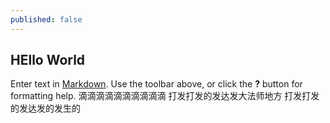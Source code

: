 ```yaml
---
published: false
---
```

## HEllo World

Enter text in [Markdown](http://daringfireball.net/projects/markdown/). Use the toolbar above, or click the **?** button for formatting help.
滴滴滴滴滴滴滴滴滴滴
打发打发的发达发大法师地方
打发打发的发达发的发生的